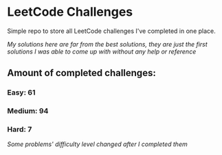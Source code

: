 
# LeetCode Challenges

Simple repo to store all LeetCode challenges I've completed in one place.

<i>My solutions here are far from the best solutions, they are just the first solutions I was able to come up with without any help or reference</i>

## Amount of completed challenges:

### Easy: 61

### Medium: 94

### Hard: 7

<i>Some problems' difficulty level changed after I completed them</i>
